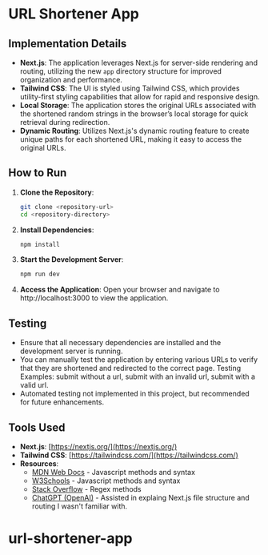 # URL Shortener App

## Implementation Details

- **Next.js**: The application leverages Next.js for server-side rendering and routing, utilizing the new `app` directory structure for improved organization and performance.
- **Tailwind CSS**: The UI is styled using Tailwind CSS, which provides utility-first styling capabilities that allow for rapid and responsive design.
- **Local Storage**: The application stores the original URLs associated with the shortened random strings in the browser’s local storage for quick retrieval during redirection.
- **Dynamic Routing**: Utilizes Next.js's dynamic routing feature to create unique paths for each shortened URL, making it easy to access the original URLs.

## How to Run

1. **Clone the Repository**:

   ```bash
   git clone <repository-url>
   cd <repository-directory>

   ```

2. **Install Dependencies**:

   ```bash
   npm install

   ```

3. **Start the Development Server**:

   ```bash
   npm run dev

   ```

4. **Access the Application**:
   Open your browser and navigate to http://localhost:3000 to view the application.

## Testing

- Ensure that all necessary dependencies are installed and the development server is running.
- You can manually test the application by entering various URLs to verify that they are shortened and redirected to the correct page. Testing Examples: submit without a url, submit with an invalid url, submit with a valid url.
- Automated testing not implemented in this project, but recommended for future enhancements.

## Tools Used

- **Next.js**: [https://nextjs.org/](https://nextjs.org/)
- **Tailwind CSS**: [https://tailwindcss.com/](https://tailwindcss.com/)
- **Resources**:
  - [MDN Web Docs](https://developer.mozilla.org/en-US/) - Javascript methods and syntax
  - [W3Schools](https://www.w3schools.com/) - Javascript methods and syntax
  - [Stack Overflow](https://stackoverflow.com/) - Regex methods
  - [ChatGPT (OpenAI)](https://chatgpt.com/) - Assisted in explaing Next.js file structure and routing I wasn't familiar with.
# url-shortener-app
